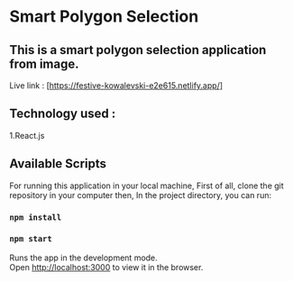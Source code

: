 # Smart Polygon Selection

## This is a smart polygon selection application from image.
Live link : [https://festive-kowalevski-e2e615.netlify.app/]
## Technology used : 
1.React.js

## Available Scripts

For running this application in your local machine,
First of all, clone the git repository in your computer then,
In the project directory, you can run:

### `npm install`
### `npm start`

Runs the app in the development mode.\
Open [http://localhost:3000](http://localhost:3000) to view it in the browser.
